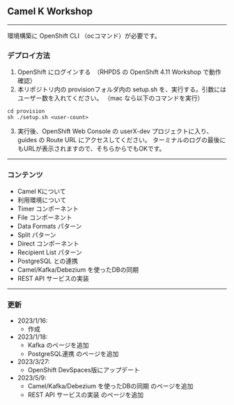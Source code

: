 ## Camel K Workshop 

---

環境構築に OpenShift CLI （ocコマンド）が必要です。

### デプロイ方法

1. OpenShift にログインする　（RHPDS の OpenShift 4.11 Workshop で動作確認）
2. 本リポジトリ内の provisionフォルダ内の setup.sh を、実行する。引数にはユーザー数を入れてください。
   （mac なら以下のコマンドを実行）

```
cd provision
sh ./setup.sh <user-count>
```

3. 実行後、OpenShift Web Console の userX-dev プロジェクトに入り、guides の Route URL にアクセスしてください。
   ターミナルのログの最後にもURLが表示されますので、そちらからでもOKです。

---

### コンテンツ

* Camel Kについて
* 利用環境について
* Timer コンポーネント
* File コンポーネント
* Data Formats パターン
* Split パターン
* Direct コンポーネント
* Recipient List パターン
* PostgreSQL との連携
* Camel/Kafka/Debezium を使ったDBの同期
* REST API サービスの実装

---

### 更新

* 2023/1/16:
  * 作成
* 2023/1/18: 
  * Kafka のページを追加
  * PostgreSQL連携 のページを追加
* 2023/3/27: 
  * OpenShift DevSpaces版にアップデート
* 2023/5/9: 
  * Camel/Kafka/Debezium を使ったDBの同期 のページを追加
  * REST API サービスの実装 のページを追加